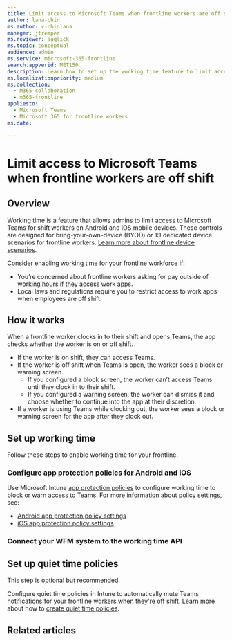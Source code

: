 ```yaml
---
title: Limit access to Microsoft Teams when frontline workers are off shift
author: lana-chin
ms.author: v-chinlana
manager: jtremper
ms.reviewer: aaglick
ms.topic: conceptual
audience: admin
ms.service: microsoft-365-frontline
search.appverid: MET150
description: Learn how to set up the working time feature to limit access to Teams when frontline workers are off shift.  
ms.localizationpriority: medium
ms.collection: 
  - M365-collaboration
  - m365-frontline
appliesto: 
  - Microsoft Teams
  - Microsoft 365 for frontline workers
ms.date:

---
```


# Limit access to Microsoft Teams when frontline workers are off shift

## Overview

Working time is a feature that allows admins to limit access to Microsoft Teams for shift workers on Android and iOS mobile devices. These controls are designed for bring-your-own-device (BYOD) or 1:1 dedicated device scenarios for frontline workers. [Learn more about frontline device scenarios](flw-devices.md#deployment-models).

Consider enabling working time for your frontline workforce if:

- You’re concerned about frontline workers asking for pay outside of working hours if they access work apps.
- Local laws and regulations require you to restrict access to work apps when employees are off shift.

## How it works

When a frontline worker clocks in to their shift and opens Teams, the app checks whether the worker is on or off shift.

- If the worker is on shift, they can access Teams.
- If the worker is off shift when Teams is open, the worker sees a block or warning screen.
  - If you configured a block screen, the worker can’t access Teams until they clock in to their shift.
  - If you configured a warning screen, the worker can dismiss it and choose whether to continue into the app at their discretion.
- If a worker is using Teams while clocking out, the worker sees a block or warning screen for the app after they clock out.

## Set up working time

Follow these steps to enable working time for your frontline.

### Configure app protection policies for Android and iOS

Use Microsoft Intune [app protection policies](/mem/intune/apps/app-protection-policies) to configure working time to block or warn access to Teams. For more information about policy settings, see:

- [Android app protection policy settings](/mem/intune/apps/app-protection-policy-settings-android#conditional-launch)
- [iOS app protection policy settings](/mem/intune/apps/app-protection-policy-settings-ios#conditional-launch)

### Connect your WFM system to the working time API

## Set up quiet time policies

This step is optional but recommended.

Configure quiet time policies in Intune to automatically mute Teams notifications for your frontline workers when they're off shift. Learn more about how to [create quiet time policies](/mem/intune/apps/apps-quiet-time-policies).

## Related articles
